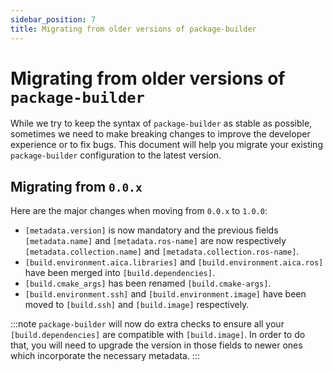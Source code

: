 ```yaml
---
sidebar_position: 7
title: Migrating from older versions of package-builder
---
```


# Migrating from older versions of `package-builder`

While we try to keep the syntax of `package-builder` as stable as possible, sometimes we need to make breaking changes to improve the developer experience or to fix bugs. This document will help you migrate your existing `package-builder` configuration to the latest version.

## Migrating from `0.0.x`

Here are the major changes when moving from `0.0.x` to `1.0.0`:

- `[metadata.version]` is now mandatory and the previous fields `[metadata.name]` and `[metadata.ros-name]` are now respectively `[metadata.collection.name]` and `[metadata.collection.ros-name]`.
- `[build.environment.aica.libraries]` and `[build.environment.aica.ros]` have been merged into `[build.dependencies]`.
- `[build.cmake_args]` has been renamed `[build.cmake-args]`.
- `[build.environment.ssh]` and `[build.environment.image]` have been moved to `[build.ssh]` and `[build.image]` respectively.

:::note
`package-builder` will now do extra checks to ensure all your `[build.dependencies]` are compatible with `[build.image]`. In order to do that, you will need to upgrade the version in those fields to newer ones which incorporate the necessary metadata.
:::
